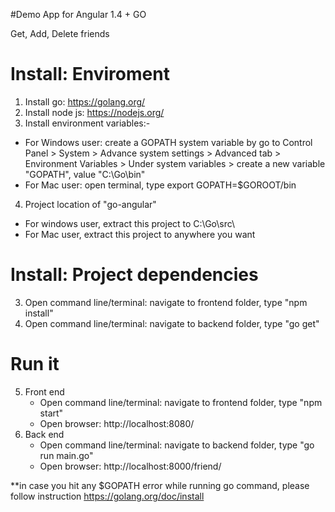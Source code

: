 #Demo App for Angular 1.4 + GO

Get, Add, Delete friends

Install: Enviroment
=======
1. Install go: https://golang.org/
2. Install node js: https://nodejs.org/
3. Install environment variables:-
  * For Windows user: create a GOPATH system variable by go to Control Panel > System > Advance system settings > Advanced tab > Environment Variables > Under system variables > create a new variable "GOPATH", value "C:\Go\bin"
  * For Mac user: open terminal, type export GOPATH=$GOROOT/bin
4. Project location of "go-angular"
  * For windows user, extract this project to C:\Go\src\
  * For Mac user, extract this project to anywhere you want

Install: Project dependencies
=======
3. Open command line/terminal: navigate to frontend folder, type "npm install"
4. Open command line/terminal: navigate to backend folder, type "go get"

Run it
======
5. Front end
   * Open command line/terminal: navigate to frontend folder, type "npm start"
   * Open browser: http://localhost:8080/
6. Back end
   * Open command line/terminal: navigate to backend folder, type "go run main.go"
   * Open browser: http://localhost:8000/friend/


**in case you hit any $GOPATH error while running go command, please follow instruction https://golang.org/doc/install
